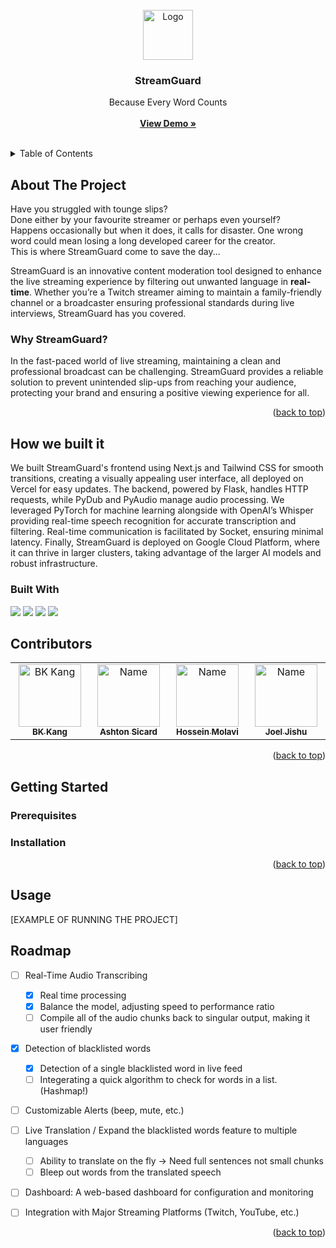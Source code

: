 <!-- PROJECT LOGO -->
<br />
<div align="center">
  <a href="https://github.com/bkctrl/biquadris">
    <img src="https://github.com/user-attachments/assets/fb30e9e2-190f-4956-b198-ff73249fe4ad" alt="Logo" height="80">
  </a>

<h3 align="center">StreamGuard</h3>
  <p align="center">Because Every Word Counts<br/><br/>
    <a href="DEMO LINK, TO BE UPDATED AFTER WE'RE DONE"><strong>View Demo »</strong></a>
    <br />
    <br />
  </p>
</div>


<!-- TABLE OF CONTENTS -->
<details>
  <summary>Table of Contents</summary>
  <ol>
    <li>
      <a href="#about-the-project">About The Project</a>
      <ul>
        <li><a href="#built-with">Built With</a></li>
      </ul>
    </li>
    <li>
      <a href="#getting-started">Getting Started</a>
      <ul>
        <li><a href="#prerequisites">Prerequisites</a></li>
        <li><a href="#installation">Installation</a></li>
      </ul>
    </li>
    <li><a href="#usage">Usage</a></li>
    <li><a href="#roadmap">Roadmap</a></li>
    <li><a href="#acknowledgments">Acknowledgments</a></li>
  </ol>
</details>



<!-- ABOUT THE PROJECT -->
## About The Project
Have you struggled with tounge slips?  
Done either by your favourite streamer or perhaps even yourself?  
Happens occasionally but when it does, it calls for disaster. One wrong word could mean losing a long developed career for the creator.  
This is where StreamGuard come to save the day...  

StreamGuard is an innovative content moderation tool designed to enhance the live streaming experience by filtering out unwanted language in **real-time**. Whether you’re a Twitch streamer aiming to maintain a family-friendly channel or a broadcaster ensuring professional standards during live interviews, StreamGuard has you covered.

### Why StreamGuard?
In the fast-paced world of live streaming, maintaining a clean and professional broadcast can be challenging. StreamGuard provides a reliable solution to prevent unintended slip-ups from reaching your audience, protecting your brand and ensuring a positive viewing experience for all.

<p align="right">(<a href="#readme-top">back to top</a>)</p>

## How we built it
We built StreamGuard's frontend using Next.js and Tailwind CSS for smooth transitions, creating a visually appealing user interface, all deployed on Vercel for easy updates. The backend, powered by Flask, handles HTTP requests, while PyDub and PyAudio manage audio processing. We leveraged PyTorch for machine learning alongside with OpenAI’s Whisper providing real-time speech recognition for accurate transcription and filtering. Real-time communication is facilitated by Socket, ensuring minimal latency. Finally, StreamGuard is deployed on Google Cloud Platform, where it can thrive in larger clusters, taking advantage of the larger AI models and robust infrastructure. 

### Built With
<a href=""><img src="https://img.shields.io/badge/python-3670A0?style=for-the-badge&logo=python&logoColor=ffdd54"></a>
<a href=""><img src="https://img.shields.io/badge/flask-%23000.svg?style=for-the-badge&logo=flask&logoColor=white"></a>
<a href=""><img src="https://img.shields.io/badge/Next-black?style=for-the-badge&logo=next.js&logoColor=white"></a>
<a href=""><img src="https://img.shields.io/badge/typescript-%23007ACC.svg?style=for-the-badge&logo=typescript&logoColor=white"></a>

## Contributors
<table>
  <tbody>
    <tr>
      <td align="center" valign="top" width="14.28%"><a href="https://github.com/bkctrl"><img src="https://avatars.githubusercontent.com/u/112859636?v=4?s=100" width="100px;" alt="BK Kang"/><br /><sub><b>BK Kang</b></sub></a><br /></td>
      <td align="center" valign="top" width="14.28%"><a href="https://github.com/ashsic"><img src="https://avatars.githubusercontent.com/u/99445200?v=4" width="100px;" alt="Name"/><br /><sub><b>Ashton Sicard</b></sub></a><br /></td>
      <td align="center" valign="top" width="14.28%"><a href="https://github.com/hmolavi"><img src="https://avatars.githubusercontent.com/u/75816912?v=4" width="100px;" alt="Name"/><br /><sub><b>
Hossein Molavi
</b></sub></a><br /></td>
      <td align="center" valign="top" width="14.28%"><a href="https://github.com/JackFrostDJ"><img src="https://avatars.githubusercontent.com/u/48857558?v=4" width="100px;" alt="Name"/><br /><sub><b>Joel Jishu
</b></sub></a><br /></td>
    </tr>
  </tbody>
</table>

<p align="right">(<a href="#readme-top">back to top</a>)</p>




<!-- GETTING STARTED -->
## Getting Started


### Prerequisites


### Installation


<p align="right">(<a href="#readme-top">back to top</a>)</p>



<!-- USAGE EXAMPLES -->
## Usage

[EXAMPLE OF RUNNING THE PROJECT]


<!-- ROADMAP -->
## Roadmap
- [ ] Real-Time Audio Transcribing
  - [X] Real time processing
  - [X] Balance the model, adjusting speed to performance ratio
  - [ ] Compile all of the audio chunks back to singular output, making it user friendly
- [X] Detection of blacklisted words
  - [X] Detection of a single blacklisted word in live feed
  - [ ] Integerating a quick algorithm to check for words in a list. (Hashmap!)
- [ ] Customizable Alerts (beep, mute, etc.)
- [ ] Live Translation / Expand the blacklisted words feature to multiple languages
  - [ ] Ability to translate on the fly -> Need full sentences not small chunks
  - [ ] Bleep out words from the translated speech
- [ ] Dashboard: A web-based dashboard for configuration and monitoring
- [ ] Integration with Major Streaming Platforms (Twitch, YouTube, etc.)


<p align="right">(<a href="#readme-top">back to top</a>)</p>
